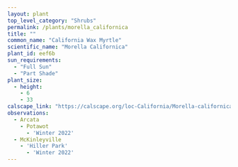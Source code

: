 ```yaml
---
layout: plant                                                              
top_level_category: "Shrubs"
permalink: /plants/morella_californica
title: ""
common_name: "California Wax Myrtle" 
scientific_name: "Morella Californica"
plant_id: eef6b
sun_requirements:
  - "Full Sun"
  - "Part Shade"
plant_size:
  - height: 
    - 6
    - 33
calscape_link: "https://calscape.org/loc-California/Morella-californica-(California-Wax-Myrtle)"
observations: 
  - Arcata
    - Potawot
      - 'Winter 2022'
  - McKinleyville
    - 'Hiller Park'
      - 'Winter 2022'
---
```


